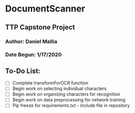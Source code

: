 # DocumentScanner
## TTP Capstone Project

### Author: Daniel Mallia
### Date Begun: 1/17/2020


## To-Do List:
- [ ] Complete transformForOCR function
- [ ] Begin work on selecting individual characters
- [ ] Begin work on organizing characters for recognition
- [ ] Begin work on data preprocessing for network training
- [ ] Pip freeze for requirements.txt - include file in repository